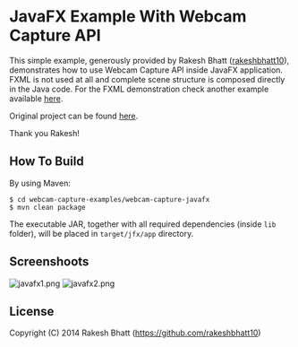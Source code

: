 # JavaFX Example With Webcam Capture API

This simple example, generously provided by Rakesh Bhatt ([rakeshbhatt10](https://github.com/rakeshbhatt10)),
demonstrates how to use Webcam Capture API inside JavaFX application. 
FXML is not used at all and complete scene structure is composed directly 
in the Java code. For the FXML demonstration check another example available [here](https://github.com/sarxos/webcam-capture/tree/master/webcam-capture-examples/webcam-capture-javafx-fxml). 

Original project can be found [here](https://github.com/rakeshbhatt10/WebCamJavaFXSampleSarcoxAPI).

Thank you Rakesh!


## How To Build

By using Maven:


```plain
$ cd webcam-capture-examples/webcam-capture-javafx
$ mvn clean package
```

The executable JAR, together with all required dependencies (inside ```lib``` folder), 
will be placed in ```target/jfx/app``` directory.


## Screenshoots

![javafx1.png](https://raw.githubusercontent.com/sarxos/webcam-capture/master/webcam-capture-examples/webcam-capture-javafx/src/etc/resources/javafx1.png)
![javafx2.png](https://raw.githubusercontent.com/sarxos/webcam-capture/master/webcam-capture-examples/webcam-capture-javafx/src/etc/resources/javafx2.png)


## License

Copyright (C) 2014 Rakesh Bhatt (https://github.com/rakeshbhatt10)
